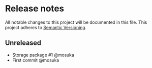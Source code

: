 # Release notes
All notable changes to this project will be documented in this file.
This project adheres to [Semantic Versioning](http://semver.org/).

## Unreleased
- Storage package #1 @mosuka
- First commit @mosuka
